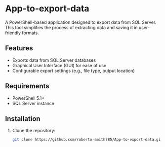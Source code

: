 # App-to-export-data

A PowerShell-based application designed to export data from SQL Server. This tool simplifies the process of extracting data and saving it in user-friendly formats.

## Features
- Exports data from SQL Server databases
- Graphical User Interface (GUI) for ease of use
- Configurable export settings (e.g., file type, output location)

## Requirements
- PowerShell 5.1+
- SQL Server instance

## Installation
1. Clone the repository:
   ```bash
   git clone https://github.com/roberto-smith785/App-to-export-data.git
